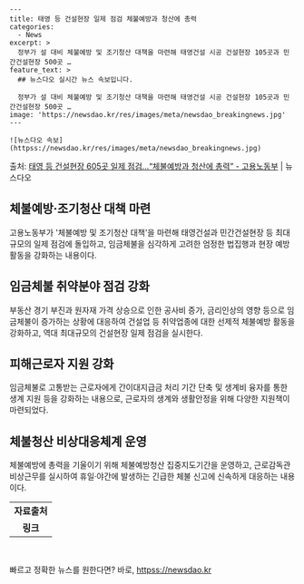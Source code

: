     ---
    title: 태영 등 건설현장 일제 점검 체불예방과 청산에 총력
    categories:
      - News
    excerpt: >
      정부가 설 대비 체불예방 및 조기청산 대책을 마련해 태영건설 시공 건설현장 105곳과 민간건설현장 500곳 …
    feature_text: >
      ## 뉴스다오 실시간 뉴스 속보입니다.
    
      정부가 설 대비 체불예방 및 조기청산 대책을 마련해 태영건설 시공 건설현장 105곳과 민간건설현장 500곳 …
    image: 'https://newsdao.kr/res/images/meta/newsdao_breakingnews.jpg'
    ---
    
    ![뉴스다오 속보](httpss://newsdao.kr/res/images/meta/newsdao_breakingnews.jpg)

<p>출처: <a href="httpss://newsdao.kr/2972" rel="dofollow">태영 등 건설현장 605곳 일제 점검…“체불예방과 청산에 총력” - 고용노동부</a> | 뉴스다오</p>

<h2 data-ke-size="size26">체불예방·조기청산 대책 마련</h2>
<p data-ke-size="size16">고용노동부가 '체불예방 및 조기청산 대책'을 마련해 태영건설과 민간건설현장 등 최대규모의 일제 점검에 돌입하고, 임금체불을 심각하게 고려한 엄정한 법집행과 현장 예방 활동을 강화하는 내용이다.</p>

<h2 data-ke-size="size26">임금체불 취약분야 점검 강화</h2>
<p data-ke-size="size16">부동산 경기 부진과 원자재 가격 상승으로 인한 공사비 증가, 금리인상의 영향 등으로 임금체불이 증가하는 상황에 대응하여 건설업 등 취약업종에 대한 선제적 체불예방 활동을 강화하고, 역대 최대규모의 건설현장 일제 점검을 실시한다.</p>

<h2 data-ke-size="size26">피해근로자 지원 강화</h2>
<p data-ke-size="size16">임금체불로 고통받는 근로자에게 간이대지급금 처리 기간 단축 및 생계비 융자를 통한 생계 지원 등을 강화하는 내용으로, 근로자의 생계와 생활안정을 위해 다양한 지원책이 마련되었다.</p>

<h2 data-ke-size="size26">체불청산 비상대응체계 운영</h2>
<p data-ke-size="size16">체불예방에 총력을 기울이기 위해 체불예방청산 집중지도기간을 운영하고, 근로감독관 비상근무를 실시하여 휴일·야간에 발생하는 긴급한 체불 신고에 신속하게 대응하는 내용이다.</p>

<table>
	<tr>
		<td style="text-align: center; height: 17px;"><b>자료출처</b></td>
	</tr>
	<tr>
		<td style="text-align: center; height: 17px;"><b>링크</b></td>
	</tr>
</table>
<p data-ke-size="size16">&nbsp;</p>
 

빠르고 정확한 뉴스를 원한다면? 바로, <a href="httpss://newsdao.kr" rel="dofollow">httpss://newsdao.kr</a>


    